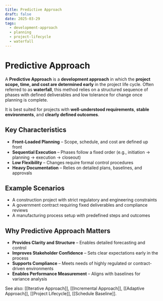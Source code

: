 ```yaml
---
title: Predictive Approach
draft: false
date: 2025-03-29
tags:
  - development-approach
  - planning
  - project-lifecycle
  - waterfall
---
```


# Predictive Approach

A **Predictive Approach** is a **development approach** in which the **project scope, time, and cost are determined early** in the project life cycle. Often referred to as **waterfall**, this method relies on a structured sequence of phases with defined deliverables and low tolerance for change once planning is complete.

It is best suited for projects with **well-understood requirements**, **stable environments**, and **clearly defined outcomes**.

## Key Characteristics

- **Front-Loaded Planning** – Scope, schedule, and cost are defined up front  
- **Sequential Execution** – Phases follow a fixed order (e.g., initiation → planning → execution → closeout)  
- **Low Flexibility** – Changes require formal control procedures  
- **Heavy Documentation** – Relies on detailed plans, baselines, and approvals

## Example Scenarios

- A construction project with strict regulatory and engineering constraints  
- A government contract requiring fixed deliverables and compliance reviews  
- A manufacturing process setup with predefined steps and outcomes

## Why Predictive Approach Matters

- **Provides Clarity and Structure** – Enables detailed forecasting and control  
- **Improves Stakeholder Confidence** – Sets clear expectations early in the process  
- **Supports Compliance** – Meets needs of highly regulated or contract-driven environments  
- **Enables Performance Measurement** – Aligns with baselines for variance analysis

See also: [[Iterative Approach]], [[Incremental Approach]], [[Adaptive Approach]], [[Project Lifecycle]], [[Schedule Baseline]].
